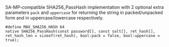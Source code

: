 SA-MP-compatible SHA256_PassHash implementation with 2 optional extra parameters `pack` and `uppercase` for returning the string in packed/unpacked form and in uppercase/lowercase respectively.

```Pawn
#define MAX_SHA256_HASH 64
native SHA256_PassHash(const password[], const salt[], ret_hash[], ret_hash_len = sizeof(ret_hash), bool:pack = false, bool:uppercase = true);
```
